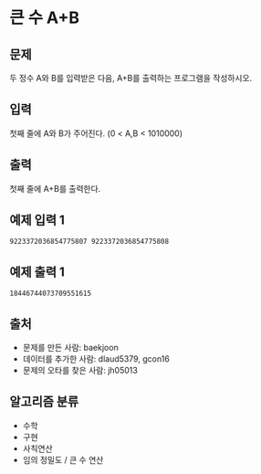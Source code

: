 # 큰 수 A+B
## 문제
두 정수 A와 B를 입력받은 다음, A+B를 출력하는 프로그램을 작성하시오.

## 입력
첫째 줄에 A와 B가 주어진다. (0 < A,B < 1010000)

## 출력
첫째 줄에 A+B를 출력한다.

## 예제 입력 1 
```
9223372036854775807 9223372036854775808
```
## 예제 출력 1 
```
18446744073709551615
```
## 출처
* 문제를 만든 사람: baekjoon
* 데이터를 추가한 사람: dlaud5379, gcon16
* 문제의 오타를 찾은 사람: jh05013
## 알고리즘 분류
* 수학
* 구현
* 사칙연산
* 임의 정밀도 / 큰 수 연산